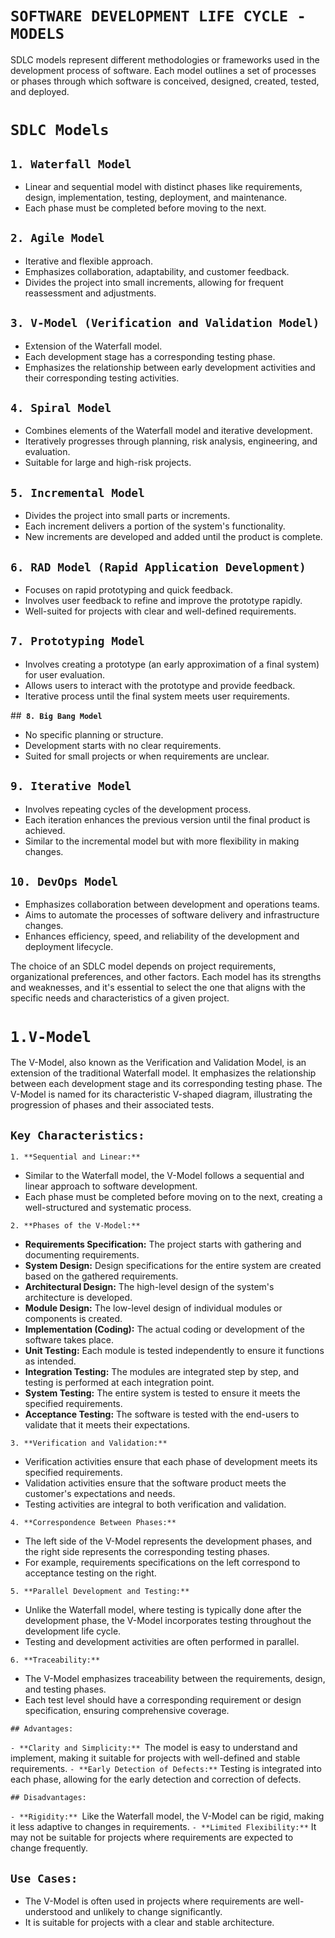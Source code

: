 
# `SOFTWARE DEVELOPMENT LIFE CYCLE - MODELS`
SDLC models represent different methodologies or frameworks used in the development process of software. Each model outlines a set of processes or phases through which software is conceived, designed, created, tested, and deployed.

# `SDLC Models`

## **`1. Waterfall Model`**
- Linear and sequential model with distinct phases like requirements, design, implementation, testing, deployment, and maintenance.
- Each phase must be completed before moving to the next.

## **`2. Agile Model`**
- Iterative and flexible approach.
- Emphasizes collaboration, adaptability, and customer feedback.
- Divides the project into small increments, allowing for frequent reassessment and adjustments.

## **`3. V-Model (Verification and Validation Model)`**
- Extension of the Waterfall model.
- Each development stage has a corresponding testing phase.
- Emphasizes the relationship between early development activities and their corresponding testing activities.

## `4. Spiral Model`
- Combines elements of the Waterfall model and iterative development.
- Iteratively progresses through planning, risk analysis, engineering, and evaluation.
- Suitable for large and high-risk projects.

## **`5. Incremental Model`**
- Divides the project into small parts or increments.
- Each increment delivers a portion of the system's functionality.
- New increments are developed and added until the product is complete.

## **`6. RAD Model (Rapid Application Development)`**
- Focuses on rapid prototyping and quick feedback.
- Involves user feedback to refine and improve the prototype rapidly.
- Well-suited for projects with clear and well-defined requirements.

## **`7. Prototyping Model`**
- Involves creating a prototype (an early approximation of a final system) for user evaluation.
- Allows users to interact with the prototype and provide feedback.
- Iterative process until the final system meets user requirements.

##**` 8. Big Bang Model`**
- No specific planning or structure.
- Development starts with no clear requirements.
- Suited for small projects or when requirements are unclear.

## **`9. Iterative Model`**
- Involves repeating cycles of the development process.
- Each iteration enhances the previous version until the final product is achieved.
- Similar to the incremental model but with more flexibility in making changes.

## **`10. DevOps Model`**
- Emphasizes collaboration between development and operations teams.
- Aims to automate the processes of software delivery and infrastructure changes.
- Enhances efficiency, speed, and reliability of the development and deployment lifecycle.

The choice of an SDLC model depends on project requirements, organizational preferences, and other factors. Each model has its strengths and weaknesses, and it's essential to select the one that aligns with the specific needs and characteristics of a given project.


# **`1.V-Model`**

The V-Model, also known as the Verification and Validation Model, is an extension of the traditional Waterfall model. It emphasizes the relationship between each development stage and its corresponding testing phase. The V-Model is named for its characteristic V-shaped diagram, illustrating the progression of phases and their associated tests.

## **`Key Characteristics:`**

``1. **Sequential and Linear:**``
   - Similar to the Waterfall model, the V-Model follows a sequential and linear approach to software development.
   - Each phase must be completed before moving on to the next, creating a well-structured and systematic process.

`2. **Phases of the V-Model:**`
   - **Requirements Specification:** The project starts with gathering and documenting requirements.
   - **System Design:** Design specifications for the entire system are created based on the gathered requirements.
   - **Architectural Design:** The high-level design of the system's architecture is developed.
   - **Module Design:** The low-level design of individual modules or components is created.
   - **Implementation (Coding):** The actual coding or development of the software takes place.
   - **Unit Testing:** Each module is tested independently to ensure it functions as intended.
   - **Integration Testing:** The modules are integrated step by step, and testing is performed at each integration point.
   - **System Testing:** The entire system is tested to ensure it meets the specified requirements.
   - **Acceptance Testing:** The software is tested with the end-users to validate that it meets their expectations.

`3. **Verification and Validation:**`
   - Verification activities ensure that each phase of development meets its specified requirements.
   - Validation activities ensure that the software product meets the customer's expectations and needs.
   - Testing activities are integral to both verification and validation.

`4. **Correspondence Between Phases:**`
   - The left side of the V-Model represents the development phases, and the right side represents the corresponding testing phases.
   - For example, requirements specifications on the left correspond to acceptance testing on the right.

`5. **Parallel Development and Testing:**`
   - Unlike the Waterfall model, where testing is typically done after the development phase, the V-Model incorporates testing throughout the development life cycle.
   - Testing and development activities are often performed in parallel.

`6. **Traceability:**`
   - The V-Model emphasizes traceability between the requirements, design, and testing phases.
   - Each test level should have a corresponding requirement or design specification, ensuring comprehensive coverage.

`## Advantages:`

`- **Clarity and Simplicity:** `The model is easy to understand and implement, making it suitable for projects with well-defined and stable requirements.
`- **Early Detection of Defects:**` Testing is integrated into each phase, allowing for the early detection and correction of defects.

`## Disadvantages:`

`- **Rigidity:** `Like the Waterfall model, the V-Model can be rigid, making it less adaptive to changes in requirements.
`- **Limited Flexibility:**` It may not be suitable for projects where requirements are expected to change frequently.

## `Use Cases:`

- The V-Model is often used in projects where requirements are well-understood and unlikely to change significantly.
- It is suitable for projects with a clear and stable architecture.

